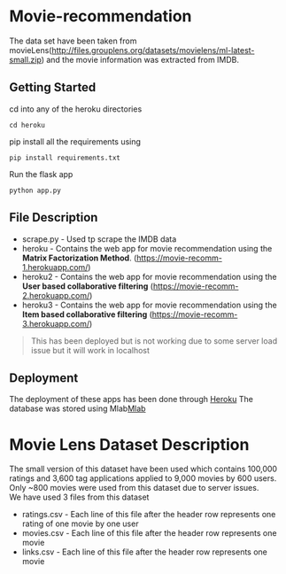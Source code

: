 # Movie-recommendation
The data set have been taken from movieLens(http://files.grouplens.org/datasets/movielens/ml-latest-small.zip) and the movie information was extracted from IMDB.

## Getting Started
cd into any of the heroku directories
```
cd heroku
```
pip install all the requirements using 
```
pip install requirements.txt
```
Run the flask app
```
python app.py
```

## File Description
* scrape.py - Used tp scrape the IMDB data
* heroku - Contains the web app for movie recommendation using the **Matrix Factorization Method**. (https://movie-recomm-1.herokuapp.com/)
* heroku2 - Contains the web app for movie recommendation using the **User based collaborative filtering** (https://movie-recomm-2.herokuapp.com/)
* heroku3 - Contains the web app for movie recommendation using the **Item based collaborative filtering** (https://movie-recomm-3.herokuapp.com/) 
>This has been deployed but is not working due to some server load issue but it will work in localhost

## Deployment
The deployment of these apps has been done through [Heroku](https://signup.heroku.com/?c=7013A000000ib1xQAA&gclid=CjwKCAiA45njBRBwEiwASnZT5zB0BVGD6Y2OAPoLZpdVsn3tqrPG5Bop1k6u9Ooxst7c9dUG3ae0lhoCkx8QAvD_BwE)
The database was stored using Mlab[Mlab](https://mlab.com/)

# Movie Lens Dataset Description

The small version of this dataset have been used which contains 100,000 ratings and 3,600 tag applications applied to 9,000 movies by 600 users.<br>
Only ~800 movies were used from this dataset due to server issues.<br>
We have used 3 files from this dataset

* ratings.csv - Each line of this file after the header row represents one rating of one movie by one user
* movies.csv -  Each line of this file after the header row represents one movie
* links.csv - Each line of this file after the header row represents one movie

